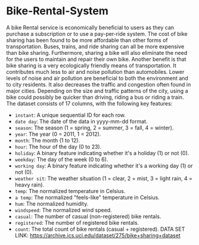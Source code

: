 # Bike-Rental-System
A bike Rental service is economically beneficial to users as they can purchase a subscription or to use a pay-per-ride system. The cost of bike sharing has been found to be more affordable than other forms of transportation. Buses, trains, and ride sharing can all be more expensive than bike sharing. Furthermore, sharing a bike will also eliminate the need for the users to maintain and repair their own bike.
Another benefit is that bike sharing is a very ecologically friendly means of transportation. It contributes much less to air and noise pollution than automobiles. Lower levels of noise and air pollution are beneficial to both the environment and to city residents. It also decreases the traffic and congestion often found in major cities. Depending on the size and traffic patterns of the city, using a bike could possibly be quicker than driving, riding a bus or riding a train.
The dataset consists of 17 columns, with the following key features:
- `instant`: A unique sequential ID for each row.
- `date day`: The date of the data in yyyy-mm-dd format.
- `season`: The season (1 = spring, 2 = summer, 3 = fall, 4 = winter).
- `year`: The year (0 = 2011, 1 = 2012).
- `month`: The month (1 to 12).
- `hour`: The hour of the day (0 to 23).
- `holiday`: A binary feature indicating whether it's a holiday (1) or not (0).
- `weekday`: The day of the week (0 to 6).
- `working day`: A binary feature indicating whether it's a working day (1) or not (0).
- `weather sit`: The weather situation (1 = clear, 2 = mist, 3 = light rain, 4 = heavy rain).
- `temp`: The normalized temperature in Celsius.
- `a temp`: The normalized "feels-like" temperature in Celsius.
- `hum`: The normalized humidity.
- `windspeed`: The normalized wind speed.
- `casual`: The number of casual (non-registered) bike rentals.
- `registered`: The number of registered bike rentals.
- `count`: The total count of bike rentals (casual + registered).
DATA SET LINK: https://archive.ics.uci.edu/dataset/275/bike+sharing+dataset
